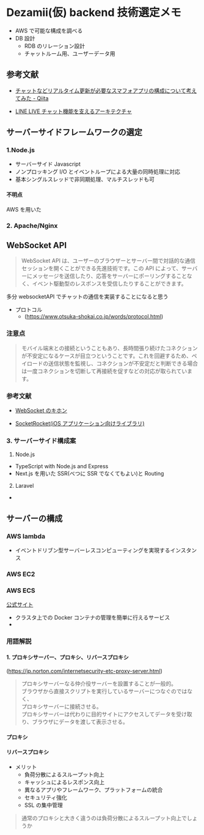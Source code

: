 # Dezamii(仮) backend 技術選定メモ

- AWS で可能な構成を調べる
- DB 設計
  - RDB のリレーション設計
  - チャットルーム用、ユーザーデータ用

## 参考文献

- [チャットなどリアルタイム更新が必要なスマフォアプリの構成について考えてみた - Qiita](https://qiita.com/mono0926/items/bb7fdd912bc338096f57)

- [LINE LIVE チャット機能を支えるアーキテクチャ](https://engineering.linecorp.com/ja/blog/the-architecture-behind-chatting-on-line-live/)

## サーバーサイドフレームワークの選定

### 1.Node.js

- サーバーサイド Javascript
- ノンプロッキング I/O とイベントループによる大量の同時処理に対応
- 基本シングルスレッドで非同期処理、マルチスレッドも可

#### 不明点

AWS を用いた

### 2. Apache/Nginx

## WebSocket API

> WebSocket API は、ユーザーのブラウザーとサーバー間で対話的な通信セッションを開くことができる先進技術です。この API によって、サーバーにメッセージを送信したり、応答をサーバーにポーリングすることなく、イベント駆動型のレスポンスを受信したりすることができます。

多分 websocketAPI でチャットの通信を実装することになると思う

- プロトコル
  - (https://www.otsuka-shokai.co.jp/words/protocol.html)

### 注意点

> モバイル端末との接続ということもあり、長時間張り続けたコネクションが不安定になるケースが目立つということです。これを回避するため、ペイロードの送信状態を監視し、コネクションが不安定だと判断できる場合は一度コネクションを切断して再接続を促すなどの対応が取られています。

### 参考文献

- [WebSocket のキホン](https://www.slideshare.net/You_Kinjoh/websocket-10621887)

- [SocketRocket(iOS アプリケーション向けライブラリ)](https://github.com/facebookincubator/SocketRocket)

### 3. サーバーサイド構成案

1. Node.js

- TypeScript with Node.js and Express
- Next.js を用いた SSR(べつに SSR でなくてもよい)と Routing

2. Laravel

-

## サーバーの構成

### AWS lambda

- イベントドリブン型サーバーレスコンピューティングを実現するインスタンス

### AWS EC2

### AWS ECS

[公式サイト](<(https://aws.amazon.com/jp/ecs/)>)

- クラスタ上での Docker コンテナの管理を簡単に行えるサービス
-

### 用語解説

#### 1. プロキシサーバー、プロキシ、リバースプロキシ

(https://jp.norton.com/internetsecurity-etc-proxy-server.html)

> プロキシサーバーなる仲介役サーバーを設置することが一般的。  
> ブラウザから直接スクリプトを実行しているサーバーにつなぐのではなく、  
> プロキシサーバーに接続させる。  
> プロキシサーバーは代わりに目的サイトにアクセスしてデータを受け取り、ブラウザにデータを渡して表示させる。

#### プロキシ

#### リバースプロキシ

- メリット
  - 負荷分散によるスループット向上
  - キャッシュによるレスポンス向上
  - 異なるアプリやフレームワーク、プラットフォームの統合
  - セキュリティ強化
  - SSL の集中管理

> 通常のプロキシと大きく違うのは負荷分散によるスループット向上でしょうか
